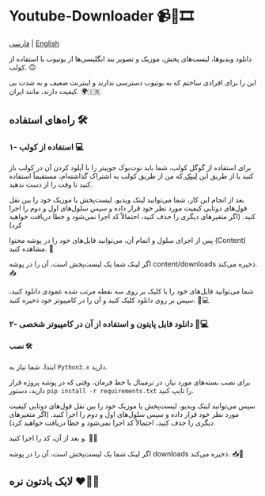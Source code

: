 # Youtube-Downloader 📹🎵🎞️

[فارسی](https://github.com/M-Mashreghi/youtube-downloader/blob/main/README_Persian.md) | [English](https://github.com/M-Mashreghi/youtube-downloader/blob/main/README.md)


دانلود ویدیوها، لیست‌های پخش، موزیک و تصویر بند انگلیسی‌ها از یوتیوب با استفاده از کولب. 😉

این را برای افرادی ساختم که به یوتیوب دسترسی ندارند و اینترنت ضعیف و به شدت بی کیفیت دارند، مانند ایران. 🌍🇮🇷


## راه‌های استفاده 🛠️

### ۱- استفاده از کولب  💻
برای استفاده از گوگل کولب، شما باید نوت‌بوک جوپیتر را با آپلود کردن آن در کولب باز کنید یا از طریق این <a href="https://colab.research.google.com/drive/1cQSbKsH1HMW6wHyO9O0U_iZU2iPLe6uR?usp=sharing">
لینک
</a> که من از طریق کولب به اشتراک گذاشته‌ام، مستقیماً استفاده کنید تا وقت را از دست ندهید.

بعد از انجام این کار، شما می‌توانید لینک ویدیو، لیست‌پخش یا موزیک خود را بین نقل قول‌های دوتایی کیفیت مورد نظر خود قرار داده و سپس سلول‌های اول و دوم را اجرا کنید. (اگر متغیرهای دیگری را حذف کنید، احتمالاً کد اجرا نمی‌شود و خطا دریافت خواهید کرد)

پس از اجرای سلول و اتمام آن، می‌توانید فایل‌های خود را در پوشه محتوا (Content) مشاهده کنید. 📂

اگر لینک شما یک لیست‌پخش است، آن را در پوشه content/downloads ذخیره می‌کند. 📥

شما می‌توانید فایل‌های خود را با کلیک بر روی سه نقطه مرتب شده عمودی دانلود کنید، سپس بر روی دانلود کلیک کنید و آن را در کامپیوتر خود ذخیره کنید. 💾💻

### ۲- دانلود فایل پایتون و استفاده از آن در کامپیوتر شخصی  💽💻


#### نصب  🛠️

ابتدا، شما نیاز به ```Python3.x``` دارید.


برای نصب بسته‌های مورد نیاز، در ترمینال یا خط فرمان، وقتی که در پوشه پروژه قرار دارید، دستور ```pip install -r requirements.txt``` را تایپ کنید.

سپس می‌توانید لینک ویدیو، لیست‌پخش یا موزیک خود را بین نقل قول‌های دوتایی کیفیت مورد نظر خود قرار داده و سپس سلول‌های اول و دوم را اجرا کنید. (اگر متغیرهای دیگری را حذف کنید، احتمالاً کد اجرا نمی‌شود و خطا دریافت خواهید کرد)

و بعد از آن، کد را اجرا کنید. 🏃‍♂️

اگر لینک شما یک لیست‌پخش است، آن را در پوشه downloads ذخیره می‌کند. 📥📂

## لایک یادتون نره ❤️🌟😉
